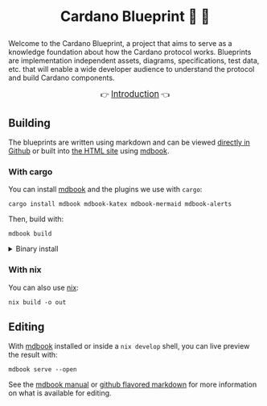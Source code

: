 # <p align="center">Cardano Blueprint :blue_book: :triangular_ruler:</p>

Welcome to the Cardano Blueprint, a project that aims to serve as a knowledge
foundation about how the Cardano protocol works. Blueprints are implementation
independent assets, diagrams, specifications, test data, etc. that will enable a
wide developer audience to understand the protocol and build Cardano components.

<div align="center">
  👉 <a href="https://cardano-scaling.github.io/cardano-blueprint"><big>Introduction</big></a> 👈
</div>

## Building

The blueprints are written using markdown and can be viewed
[directly in Github](./src/introduction/README.md) or built into
[the HTML site](https://cardano-scaling.github.io/cardano-blueprint)
using [mdbook][mdbook].

### With cargo

You can install [mdbook][mdbook] and the plugins we use with `cargo`:

```shell
cargo install mdbook mdbook-katex mdbook-mermaid mdbook-alerts
```

Then, build with:

```shell
mdbook build
```

<details>
<summary>Binary install</summary>

There's also an option to install directly from binaries with `cargo binstall`:

```shell
cargo install cargo-binstall         # If you don't already have it
cargo binstall mdbook mdbook-katex mdbook-mermaid mdbook-alerts
```

</details>

### With nix

You can also use [nix][nix]:

```shell
nix build -o out
```

## Editing

With [mdbook][mdbook] installed or inside a `nix develop` shell, you
can live preview the result with:

```shell
mdbook serve --open
```

See the [mdbook manual][mdbook] or [github flavored markdown][gfm] for
more information on what is available for editing.

[mdbook]: https://rust-lang.github.io/mdBook/index.html
[gfm]: https://github.github.com/gfm/
[nix]: https://nixos.org/download.html
